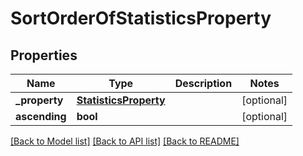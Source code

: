 # SortOrderOfStatisticsProperty

## Properties
Name | Type | Description | Notes
------------ | ------------- | ------------- | -------------
**_property** | [**StatisticsProperty**](StatisticsProperty.md) |  | [optional] 
**ascending** | **bool** |  | [optional] 

[[Back to Model list]](../README.md#documentation-for-models) [[Back to API list]](../README.md#documentation-for-api-endpoints) [[Back to README]](../README.md)

